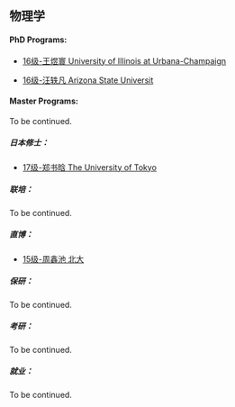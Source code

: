 ## 物理学

#### PhD Programs:

- [16级-王煜寰 University of Illinois at Urbana-Champaign](grad-application/physics/physics/[US]-16-wangyuhuan.md)

- [16级-汪轶凡 Arizona State Universit](grad-application/physics/physics/[US]-16-wangyifan.md)

#### Master Programs:

To be continued.

##### 日本修士：

- [17级-郑书晗 The University of Tokyo](grad-application/physics/physics/[JP]-17-zhengshuhan.md)

##### 联培：

To be continued.

##### 直博：

  - [15级-周鑫池 北大](grad-application/physics/physics/[CN]-15-zhouxinchi.md)

##### 保研：

To be continued.

##### 考研：

To be continued.

##### 就业：

To be continued.
